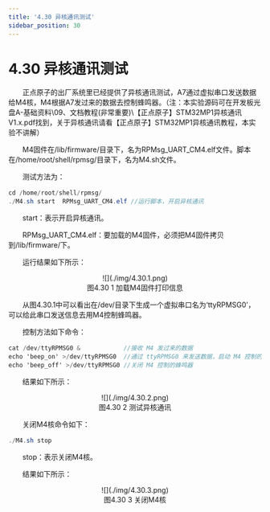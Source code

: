 ```yaml
---
title: '4.30 异核通讯测试'
sidebar_position: 30
---
```


# 4.30 异核通讯测试

&emsp;&emsp;正点原子的出厂系统里已经提供了异核通讯测试，A7通过虚拟串口发送数据给M4核，M4根据A7发过来的数据去控制蜂鸣器。（注：本实验源码可在开发板光盘A-基础资料\09、文档教程(非常重要)\【正点原子】STM32MP1异核通讯V1.x.pdf找到，关于异核通讯请看【正点原子】STM32MP1异核通讯教程，本实验不讲解）

&emsp;&emsp;M4固件在/lib/firmware/目录下，名为RPMsg_UART_CM4.elf文件。脚本在/home/root/shell/rpmsg/目录下，名为M4.sh文件。

&emsp;&emsp;测试方法为：

```c#
cd /home/root/shell/rpmsg/
./M4.sh start  RPMsg_UART_CM4.elf //运行脚本，开启异核通讯
```

&emsp;&emsp;start：表示开启异核通讯。

&emsp;&emsp;RPMsg_UART_CM4.elf：要加载的M4固件，必须把M4固件拷贝到/lib/firmware/下。

&emsp;&emsp;运行结果如下所示：

<center>
![](./img/4.30.1.png)<br />
图4.30 1 加载M4固件打印信息
</center>

&emsp;&emsp;从图4.30.1中可以看出在/dev/目录下生成一个虚拟串口名为‘ttyRPMSG0’，可以给此串口发送信息去用M4控制蜂鸣器。

&emsp;&emsp;控制方法如下命令：

```c#
cat /dev/ttyRPMSG0 &            //接收 M4 发过来的数据
echo 'beep_on' >/dev/ttyRPMSG0  //通过 ttyRPMSG0 来发送数据，启动 M4 控制的蜂鸣器
echo 'beep_off' >/dev/ttyRPMSG0 //关闭 M4 控制的蜂鸣器
```

&emsp;&emsp;结果如下所示：

<center>
![](./img/4.30.2.png)<br />
图4.30 2 测试异核通讯
</center>

&emsp;&emsp;关闭M4核命令如下：

```c#
./M4.sh stop
```

&emsp;&emsp;stop：表示关闭M4核。

&emsp;&emsp;结果如下所示：

<center>
![](./img/4.30.3.png)<br />
图4.30 3 关闭M4核
</center>








